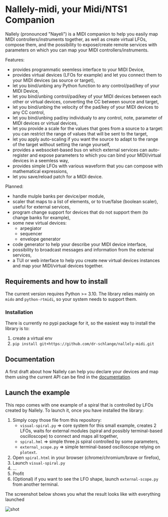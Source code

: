 # Nallely-midi, your Midi/NTS1 Companion

Nallely (pronounced "Nayeli") is a MIDI companion to help you easily map MIDI controllers/instruments together, as well as create virtual LFOs, compose them, and the possibility to expose/create remote services with parameters on which you can map your MIDI controllers/instruments.

Features:
* provides programmatic seemless interface to your MIDI Device,
* provides virtual devices (LFOs for example) and let you connect them to your MIDI devices (as source or target),
* let you bind/unbing any Python function to any control/pad/key of your MIDI Device,
* let you bind/unbing control/pad/key of your MIDI devices between each other or virtual devices, converting the CC between source and target,
* let you bind/unbing the velocity of the pad/key of your MIDI devices to any CC control,
* let you bind/unbing pad/ey individualy to any control, note, parameter of MIDI devices or virtual devices,
* let you provide a scale for the values that goes from a source to a target: you can restrict the range of values that will be sent to the target,
* let you apply auto-scaling if you want the source to adapt to the range of the target without setting the range yourself,
* provides a websocket-based bus on which external services can auto-register and expose parameters to which you can bind your MIDI/virtual devices in a seemless way,
* provides simple LFOs with various waveform that you can compose with mathematical expressions,
* let you save/reload patch for a MIDI device.

Planned:
* handle mulple banks per device/per module,
* scaler that maps to a list of elements, or to true/false (boolean scaler), useful for external services,
* program change support for devices that do not support them (to change banks for example),
* some new virtual devices:
  * arpegiator
  * sequencer
  * envelope generator
* code generator to help your describe your MIDI device interface,
* possibility to broadcast messages and information from the external services,
* a TUI or web interface to help you create new virtual devices instances and map your MIDI/virtual devices together.


## Requirements and how to install

The current version requires Python >= 3.10. The library relies mainly on `mido` and `python-rtmidi`, so your system needs to support them.

### Installation

There is currently no pypi package for it, so the easiest way to install the library is to:

1. create a virtual env
2. `pip install git+https://github.com/dr-schlange/nallely-midi.git`

## Documentation

A first draft about how Nallely can help you declare your devices and map them using the current API can be find in the [documentation](./docs/main.md).

## Launch the example

This repo comes with one example of a spiral that is controlled by LFOs created by Nallely. To launch it, once you have installed the library:

1. Simply copy those file from this repository:
   * `visual-spiral.py` => core system for this small example, creates 2 LFOs, waits for external modules (spiral and possibly terminal-based oscilloscope) to connect and maps all together,
   * `spiral.hml` => simple three.js spiral controlled by some parameters,
   * `external_scope.py` => simple terminal-based oscilloscope relying on `plotext`.
2. Open `spiral.html` in your browser (chrome/chromium/brave or firefox),
3. Launch `visual-spiral.py`
4. ...
5. Profit
6. (Optional) if you want to see the LFO shape, launch `external-scope.py` from another terminal.

The screenshot below shows you what the result looks like with everything launched

![shot](https://github.com/user-attachments/assets/0fc1a194-5281-4cbc-9ce9-bc2fc86e7342)
